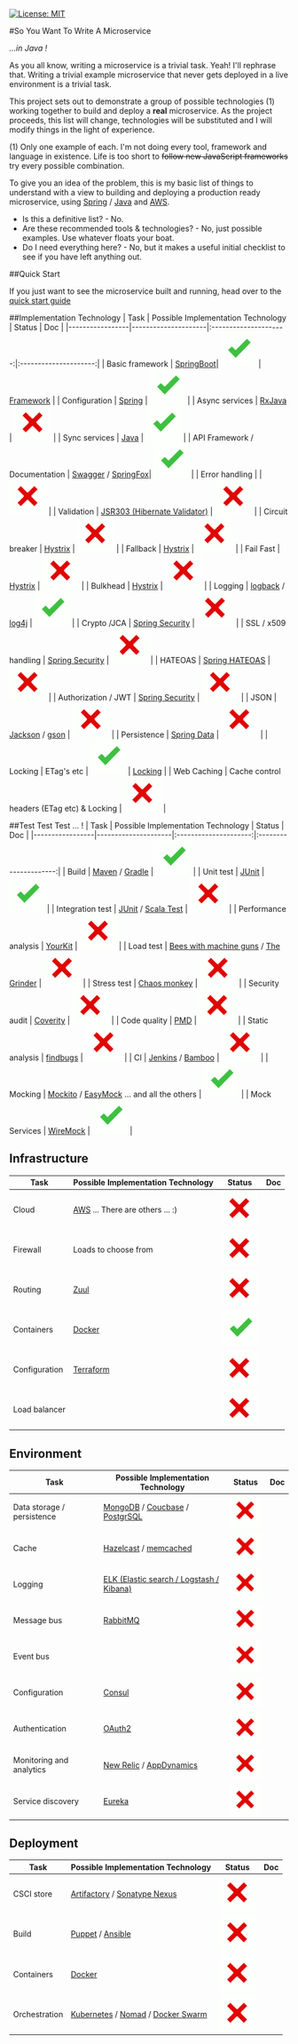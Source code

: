 [![License: MIT](https://img.shields.io/badge/license-MIT-brightgreen.svg)](https://opensource.org/licenses/MIT)

#So You Want To Write A Microservice

*...in Java !*

As you all know, writing a  microservice is a trivial task. Yeah! I'll rephrase that. Writing a trivial example microservice that never gets deployed in a 
live environment is a trivial task.

This project sets out to demonstrate a group of possible technologies (1) working together to build and deploy a **real** microservice. As the project 
proceeds, this list will change, technologies will be substituted and I will modify things in the light of experience.

(1) Only one example of each. I'm not doing every tool, framework and language in existence. Life is too short to ~~follow new JavaScript frameworks~~ 
try every possible combination.

To give you an idea of the problem, this is my basic list of things to understand with a view to building and deploying a production ready microservice, 
using [Spring](https://spring.io/) / [Java](https://www.java.com/en/) and [AWS](https://aws.amazon.com/).

* Is this a definitive list? - No.
* Are these recommended tools & technologies? - No, just possible examples. Use whatever floats your boat.
* Do I need everything here? - No, but it makes a useful initial checklist to see if you have left anything out.

##Quick Start

If you just want to see the microservice built and running, head over to the [quick start guide](docs/quick.md)

##Implementation Technology
| Task            | Possible Implementation Technology  | Status | Doc |
|-----------------|---------------------|:---------------------:|:---------------------:|
| Basic framework | [SpringBoot](http://docs.spring.io/spring-boot/docs/current/reference/htmlsingle/)| ![alt text](docs/images/tick.png "Implemented") | [Framework](docs/framework.md) |
| Configuration | [Spring](http://spring.io/) | ![alt text](docs/images/tick.png "Implemented") |
| Async services | [RxJava](https://github.com/ReactiveX/RxJava) | ![alt text](docs/images/cross.png "Not Implemented") |
| Sync services | [Java](https://www.java.com)  | ![alt text](docs/images/tick.png "Implemented") |
| API Framework /  Documentation | [Swagger](http://swagger.io/) / [SpringFox](http://springfox.github.io/springfox/)| ![alt text](docs/images/tick.png "Implemented") |
| Error handling |  | ![alt text](docs/images/cross.png "Not Implemented") |
| Validation | [JSR303 (Hibernate Validator)](http://hibernate.org/validator/) | ![alt text](docs/images/cross.png "Not Implemented") |
| Circuit breaker | [Hystrix](https://github.com/Netflix/Hystrix) | ![alt text](docs/images/cross.png "Not Implemented") |
| Fallback  | [Hystrix](https://github.com/Netflix/Hystrix) | ![alt text](docs/images/cross.png "Not Implemented") |
| Fail Fast | [Hystrix](https://github.com/Netflix/Hystrix) | ![alt text](docs/images/cross.png "Not Implemented") |
| Bulkhead | [Hystrix](https://github.com/Netflix/Hystrix) | ![alt text](docs/images/cross.png "Not Implemented") |
| Logging | [logback](http://logback.qos.ch/) / [log4j](http://logging.apache.org/log4j/2.x/) | ![alt text](docs/images/tick.png "Implemented") |
| Crypto /JCA | [Spring Security](http://docs.oracle.com/javase/7/docs/technotes/guides/security/crypto/CryptoSpec.html) | ![alt text](docs/images/cross.png "Not Implemented") |
| SSL / x509 handling | [Spring Security](http://docs.spring.io/spring-security/site/docs/current/reference/htmlsingle/) | ![alt text](docs/images/cross.png "Not Implemented") |
| HATEOAS | [Spring HATEOAS](http://docs.spring.io/autorepo/docs/spring-hateoas/0.20.x/reference/html/) | ![alt text](docs/images/cross.png "Not Implemented") |
| Authorization / JWT | [Spring Security](http://docs.spring.io/spring-security/site/docs/current/reference/htmlsingle/) | ![alt text](docs/images/cross.png "Not Implemented") |
| JSON | [Jackson](https://github.com/FasterXML/jackson) / [gson](https://github.com/google/gson) | ![alt text](docs/images/cross.png "Not Implemented") |
| Persistence | [Spring Data](http://projects.spring.io/spring-data/) | ![alt text](docs/images/cross.png "Not Implemented") |
| Locking | ETag's etc  | ![alt text](docs/images/tick.png "Implemented") | [Locking](docs/locking.md) |
| Web Caching | Cache control headers (ETag etc) & Locking | ![alt text](docs/images/cross.png "Not Implemented") |



##Test Test Test ... !
| Task            | Possible Implementation Technology  | Status | Doc |
|-----------------|---------------------|:---------------------:|:---------------------:|
| Build | [Maven](https://maven.apache.org/) / [Gradle](https://gradle.org/)  | ![alt text](docs/images/tick.png "Implemented") |
| Unit test | [JUnit](http://junit.org/junit4/) | ![alt text](docs/images/tick.png "Implemented") |
| Integration test | [JUnit](http://junit.org/junit4/) / [Scala Test](http://www.scalatest.org/) | ![alt text](docs/images/cross.png "Not Implemented") |
| Performance analysis | [YourKit](https://yourkit.com) | ![alt text](docs/images/cross.png "Not Implemented") |
| Load test | [Bees with machine guns](https://github.com/newsapps/beeswithmachineguns) / [The Grinder](http://grinder.sourceforge.net/) | ![alt text](docs/images/cross.png "Not Implemented") |
| Stress test | [Chaos monkey](https://github.com/Netflix/SimianArmy/wiki/Chaos-Monkey) | ![alt text](docs/images/cross.png "Not Implemented") |
| Security audit | [Coverity](http://www.coverity.com/products/code-advisor/) | ![alt text](docs/images/cross.png "Not Implemented") |
| Code quality | [PMD](https://pmd.github.io/) | ![alt text](docs/images/cross.png "Not Implemented") |
| Static analysis | [findbugs](http://findbugs.sourceforge.net/) | ![alt text](docs/images/cross.png "Not Implemented") |
| CI | [Jenkins](https://jenkins.io/) / [Bamboo](https://www.atlassian.com/software/bamboo) | ![alt text](docs/images/cross.png "Not Implemented") |
| Mocking | [Mockito](http://site.mockito.org/) / [EasyMock](http://site.mockito.org/) ... and all the others | ![alt text](docs/images/tick.png "Implemented") |
| Mock Services | [WireMock](http://wiremock.org/) | ![alt text](docs/images/tick.png "Implemented") |


## Infrastructure 
| Task            | Possible Implementation Technology  | Status | Doc |
|-----------------|---------------------|:---------------------:|:---------------------:|
| Cloud | [AWS](https://aws.amazon.com/) ... There are others ... :) | ![alt text](docs/images/cross.png "Not Implemented") |
| Firewall | Loads to choose from  |  ![alt text](docs/images/cross.png "Not Implemented") |
| Routing | [Zuul](https://github.com/Netflix/zuul) | ![alt text](docs/images/cross.png "Not Implemented") |
| Containers | [Docker](https://www.docker.com/) | ![alt text](docs/images/tick.png "Implemented") |
| Configuration | [Terraform](https://www.terraform.io/) | ![alt text](docs/images/cross.png "Not Implemented") |
| Load balancer | | ![alt text](docs/images/cross.png "Not Implemented") |


## Environment 
| Task            | Possible Implementation Technology  | Status | Doc |
|-----------------|---------------------|:---------------------:|:---------------------:|
| Data storage / persistence | [MongoDB](https://www.mongodb.com/) / [Coucbase](http://www.couchbase.com/) / [PostgrSQL](https://www.postgresql.org/)  | ![alt text](docs/images/cross.png "Not Implemented") |
| Cache | [Hazelcast](https://hazelcast.com/) / [memcached](https://memcached.org/)  | ![alt text](docs/images/cross.png "Not Implemented") |
| Logging | [ELK (Elastic search / Logstash / Kibana)](https://www.elastic.co/webinars/introduction-elk-stack)  | ![alt text](docs/images/cross.png "Not Implemented") |
| Message bus | [RabbitMQ](https://www.rabbitmq.com/)   | ![alt text](docs/images/cross.png "Not Implemented") |
| Event bus  |  | ![alt text](docs/images/cross.png "Not Implemented") |
| Configuration | [Consul](https://www.consul.io/)  | ![alt text](docs/images/cross.png "Not Implemented") |
| Authentication | [OAuth2](https://oauth.net/2/)  | ![alt text](docs/images/cross.png "Not Implemented") |
| Monitoring and analytics | [New Relic](https://newrelic.com/) / [AppDynamics](https://www.appdynamics.com/)  | ![alt text](docs/images/cross.png "Not Implemented") |
| Service discovery | [Eureka](https://github.com/Netflix/eureka)  | ![alt text](docs/images/cross.png "Not Implemented") |


## Deployment
| Task            | Possible Implementation Technology  | Status | Doc |
|-----------------|---------------------|:---------------------:|:---------------------:|
| CSCI store | [Artifactory](https://www.jfrog.com/artifactory/) / [Sonatype Nexus](https://www.sonatype.com/nexus-repository-sonatype) | ![alt text](docs/images/cross.png "Not Implemented") |
| Build | [Puppet](https://puppet.com/) / [Ansible](https://www.ansible.com)  | ![alt text](docs/images/cross.png "Not Implemented") |
| Containers | [Docker](https://www.docker.com/)  | ![alt text](docs/images/cross.png "Not Implemented") |
| Orchestration | [Kubernetes](http://kubernetes.io/) / [Nomad](https://www.hashicorp.com/blog/nomad.html) / [Docker Swarm](https://docs.docker.com/swarm/)  | ![alt text](docs/images/cross.png "Not Implemented") |






